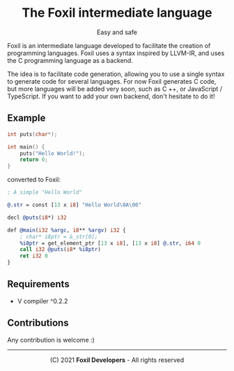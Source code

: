 <div align="center">

# The Foxil intermediate language 

Easy and safe

</div>

Foxil is an intermediate language developed to facilitate the creation of programming
languages. Foxil uses a syntax inspired by LLVM-IR, and uses the C programming language
as a backend.

The idea is to facilitate code generation, allowing you to use a single syntax to
generate code for several languages. For now Foxil generates C code, but more languages
will be added very soon, such as C ++, or JavaScript / TypeScript. If you want to add
your own backend, don't hesitate to do it!

## Example

```c
int puts(char*);

int main() {
    puts("Hello World!");
    return 0;
}
```

converted to Foxil:

```llvm
; A simple "Hello World"

@.str = const [13 x i8] "Hello World\0A\00"

decl @puts(i8*) i32

def @main(i32 %argc, i8** %argv) i32 {
    ; char* i8ptr = &_str[0];
    %i8ptr = get_element_ptr [13 x i8], [13 x i8] @.str, i64 0
    call i32 @puts(i8* %i8ptr)
    ret i32 0
}
```

## Requirements

* V compiler ^0.2.2

## Contributions

Any contribution is welcome :)

* * *

<div align="center">

(C) 2021 **Foxil Developers** - All rights reserved

</div>
